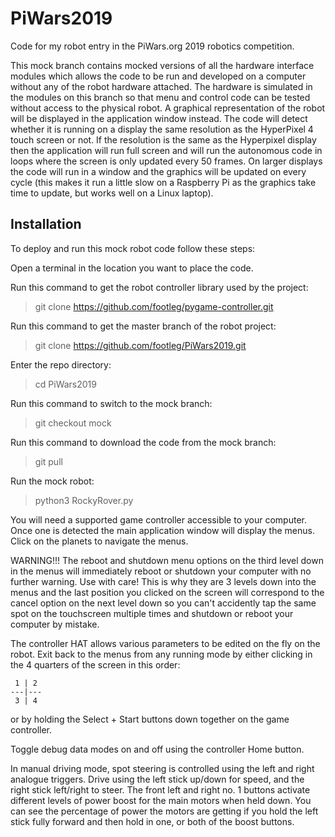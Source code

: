 # PiWars2019
Code for my robot entry in the PiWars.org 2019 robotics competition.

This mock branch contains mocked versions of all the hardware interface modules which allows the code to be run and developed on a computer without any of the robot hardware attached. The hardware is simulated in the modules on this branch so that menu and control code can be tested without access to the physical robot. A graphical representation of the robot will be displayed in the application window instead. The code will detect whether it is running on a display the same resolution as the HyperPixel 4 touch screen or not. If the resolution is the same as the Hyperpixel display then the application will run full screen and will run the autonomous code in loops where the screen is only updated every 50 frames. On larger displays the code will run in a window and the graphics will be updated on every cycle (this makes it run a little slow on a Raspberry Pi as the graphics take time to update, but works well on a Linux laptop).

## Installation
To deploy and run this mock robot code follow these steps:

Open a terminal in the location you want to place the code.

Run this command to get the robot controller library used by the project:
> git clone https://github.com/footleg/pygame-controller.git

Run this command to get the master branch of the robot project:
> git clone https://github.com/footleg/PiWars2019.git

Enter the repo directory:
> cd PiWars2019

Run this command to switch to the mock branch:
> git checkout mock

Run this command to download the code from the mock branch:
> git pull

Run the mock robot:
> python3 RockyRover.py

You will need a supported game controller accessible to your computer. Once one is detected the main application window will display the menus. Click on the planets to navigate the menus.

WARNING!!!
The reboot and shutdown menu options on the third level down in the menus will immediately reboot or shutdown your computer with no further warning. Use with care! This is why they are 3 levels down into the menus and the last position you clicked on the screen will correspond to the cancel option on the next level down so you can't accidently tap the same spot on the touchscreen multiple times and shutdown or reboot your computer by mistake.

The controller HAT allows various parameters to be edited on the fly on the robot.
Exit back to the menus from any running mode by either clicking in the 4 quarters of the screen in this order:

```
 1 | 2 
---|---
 3 | 4 
```

or by holding the Select + Start buttons down together on the game controller.

Toggle debug data modes on and off using the controller Home button.

In manual driving mode, spot steering is controlled using the left and right analogue triggers. Drive using the left stick up/down for speed, and the right stick left/right to steer. The front left and right no. 1 buttons activate different levels of power boost for the main motors when held down. You can see the percentage of power the motors are getting if you hold the left stick fully forward and then hold in one, or both of the boost buttons.
